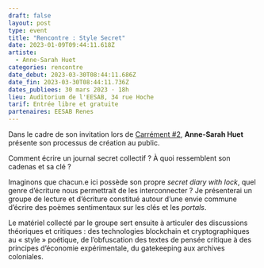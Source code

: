 ```yaml
---
draft: false
layout: post
type: event
title: "Rencontre : Style Secret"
date: 2023-01-09T09:44:11.618Z
artiste:
  - Anne-Sarah Huet
categories: rencontre
date_debut: 2023-03-30T08:44:11.686Z
date_fin: 2023-03-30T08:44:11.736Z
dates_publiees: 30 mars 2023 · 18h
lieu: Auditorium de l'EESAB, 34 rue Hoche
tarif: Entrée libre et gratuite
partenaires: EESAB Renes
---
```

Dans le cadre de son invitation lors de [Carrément #2](https://maiporennes.fr/residence/2022/11/15/carr-ment-2.html), **Anne-Sarah Huet** présente son processus de création au public.

Comment écrire un journal secret collectif ? À quoi ressemblent son cadenas et sa clé ? 

Imaginons que chacun.e ici possède son propre *secret diary with lock*, quel genre d’écriture nous permettrait de les interconnecter ? Je présenterai un groupe de lecture et d’écriture constitué autour d’une envie commune d’écrire des poèmes sentimentaux sur les clés et les *portals*. 

Le matériel collecté par le groupe sert ensuite à articuler des discussions théoriques et critiques : des technologies blockchain et cryptographiques au « style » poétique, de l’obfuscation des textes de pensée critique à des principes d’économie expérimentale, du gatekeeping aux archives coloniales. 